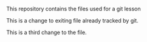This repository contains the files used for a git lesson

This is a change to exiting file already tracked by git.

This is a third change to the file.